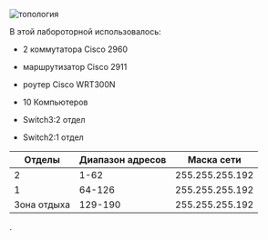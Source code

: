 ![топология](https://github.com/mrvol3x/Var1/blob/main/image_6487327.JPG?raw=true)

В этой лабороторной использовалось:

* 2 коммутатора Cisco 2960

* маршрутизатор Cisco 2911

* роутер Cisco WRT300N

* 10 Компьютеров

* Switch3:2 отдел

* Switch2:1 отдел

| Отделы | Диапазон адресов | Маска сети |
| ------------ | -------------- | ------------ |
| 2 |  1-62  | 255.255.255.192 |
| 1 |  64-126  | 255.255.255.192 |
| Зона отдыха |  129-190  | 255.255.255.192 |
.
